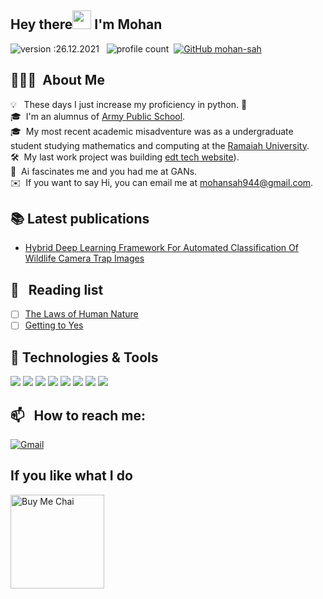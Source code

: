 
## Hey there<img src="https://raw.githubusercontent.com/MartinHeinz/MartinHeinz/master/wave.gif" width="30px"> I'm Mohan
![version :26.12.2021](https://img.shields.io/badge/version-14.08.2021-informational) &nbsp;
![profile count](https://komarev.com/ghpvc/?username=mohan-sahr&color=red)&nbsp;
[![GitHub mohan-sah](https://img.shields.io/github/followers/mohan-sah?label=follow&style=social)](https://github.com/mohan-sah)&nbsp;


## 👨🏻‍💻 &nbsp;About Me

💡 &nbsp; These days I just increase my proficiency in python. 🤖 \
🎓 &nbsp;I'm an alumnus of [Army Public School](https://apsbangalore.edu.in/). \
🎓 &nbsp;My most recent academic misadventure was as a undergraduate student studying mathematics and computing at the [Ramaiah University](http://www.msruas.ac.in/). \
🛠 &nbsp;My last work project was building [edt tech website]()). \
🌱 &nbsp;Ai fascinates me and you had me at GANs.\
✉️ &nbsp;If you want to say Hi, you can email me at mohansah944@gmail.com.

## 📚 Latest publications
- [Hybrid Deep Learning Framework For Automated Classification Of Wildlife Camera Trap Images](https://ieeexplore.ieee.org/) 

<!--
## 🔧 Latest work

## &#x270d; Latest posts

- [How I wrote a pipeline abstraction module with one line of code](https://medium.com/locus-iq/how-we-wrote-a-pipeline-abstraction-module-with-one-line-of-code-9d7580d20337)
-->
  
## 📖 &nbsp; Reading list
- [ ] [The Laws of Human Nature](https://www.goodreads.com/book/show/39330937-the-laws-of-human-nature?ref=nav_sb_ss_1_15)
- [ ] [Getting to Yes](https://www.goodreads.com/book/show/313605.Getting_to_Yes?ref=nav_sb_ss_2_7)

<!--
- [ ] [How to Win Friends and Influence People](https://www.goodreads.com/book/show/4865.How_to_Win_Friends_and_Influence_People)
- [ ] [Why Nations Succeed and Fail](https://www.goodreads.com/book/show/52962238-principles-for-dealing-with-the-changing-world-order?ac=1&from_search=true&qid=PvXw9mGC6b&rank=1)
- [ ] [The Psychology of Money](https://www.goodreads.com/book/show/41881472-the-psychology-of-money?ref=nav_sb_ss_4_5)
- [ ] [The Laws of Human Nature](https://www.goodreads.com/book/show/39330937-the-laws-of-human-nature?ref=nav_sb_ss_1_15)
- [ ] [Sell or Be Sold](https://www.goodreads.com/book/show/13356717-sell-or-be-sold?ref=nav_sb_ss_1_10)
- [ ] [The Art of Closing the Sale](https://www.goodreads.com/book/show/1399609.The_Art_of_Closing_the_Sale?ref=nav_sb_ss_1_14)
- [ ] [Bargaining with the Devil](https://www.goodreads.com/book/show/7658881-bargaining-with-the-devil?ref=nav_sb_ss_4_15)
- [ ] [Negotiation Techniques](https://www.goodreads.com/book/show/7877519-negotiation-techniques?ref=nav_sb_ss_1_16#CommunityReviews)
- [ ] [Influence: The Psychology of Persuasion](https://www.goodreads.com/book/show/28815.Influence?ref=nav_sb_ss_2_7)
-->

## 🔧 Technologies & Tools
![](https://img.shields.io/badge/Code-Python-informational?style=flat&logo=python&logoColor=white&color=2bbc8a)
![](https://img.shields.io/badge/Code-JavaScript-informational?style=flat&logo=javascript&logoColor=white&color=2bbc8a)
![](https://img.shields.io/badge/Code-React-informational?style=flat&logo=react&logoColor=white&color=2bbc8a)
![](https://img.shields.io/badge/Code-Tailwind-informational?style=flat&logo=tailwindcss&logoColor=white&color=2bbc8a)
![](https://img.shields.io/badge/Tools-MySQL-informational?style=flat&logo=mysql&logoColor=white&color=2bbc8a)
![](https://img.shields.io/badge/Tools-MongoDB-informational?style=flat&logo=mongodb&logoColor=white&color=2bbc8a)
![](https://img.shields.io/badge/Editor-VSCode-informational?style=flat&logo=visualstudiocode&logoColor=white&color=2bbc8a)
![](https://img.shields.io/badge/Editor-PyCharm-informational?style=flat&logo=pycharm&logoColor=white&color=2bbc8a)


<!--

![](https://img.shields.io/badge/Tools-Docker-informational?style=flat&logo=docker&logoColor=white&color=2bbc8a)
![](https://img.shields.io/badge/Tools-Kubernetes-informational?style=flat&logo=kubernetes&logoColor=white&color=2bbc8a)
![](https://img.shields.io/badge/Cloud-AWS-informational?style=flat&logo=amazonaws&logoColor=white&color=2bbc8a)
![](https://img.shields.io/badge/Editor-Eclipse-informational?style=flat&logo=eclipseide&logoColor=white&color=2bbc8a)
-->
## 📫 &nbsp; How to reach me:
<a href="mailto:mohansah944@gmail.com"><img alt="Gmail" src="https://img.shields.io/badge/Gmail-D14836?style=flat&logo=gmail&logoColor=white" /></a> &nbsp;

## If you like what I do
<a href="https://www.buymeacoffee.com/MohanSah" target="_blank"><img src="https://cdn.buymeacoffee.com/buttons/v2/default-red.png" alt="Buy Me Chai" width="150" ></a>

<!--
**mohan-sah/mohan-sah** is a ✨ _special_ ✨ repository because its `README.md` (this file) appears on your GitHub profile.

Here are some ideas to get you started:

- 🔭 I’m currently working on ...
- 🌱 I’m currently learning ...
- 👯 I’m looking to collaborate on ...
- 🤔 I’m looking for help with ...
- 💬 Ask me about ...
- 📫 How to reach me: ...
- 😄 Pronouns: ...
- ⚡ Fun fact: ...
-->
